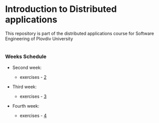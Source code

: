# Introduction to Distributed applications
This repository is part of the distributed applications course for Software Engineering of Plovdiv University


#
### Weeks Schedule

* Second week:
  * exercises - [2](https://github.com/hasangyulyustan/distributed-applications-se/tree/master/exercises/01)

* Third week:
  * exercises - [3](https://github.com/hasangyulyustan/distributed-applications-se/tree/master/exercises/03)

* Fourth week:
  * exercises - [4](https://github.com/hasangyulyustan/distributed-applications-se/tree/master/exercises/04)

